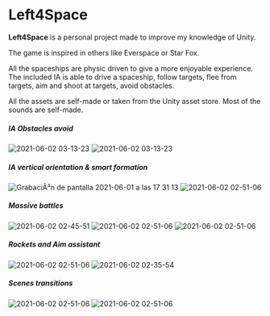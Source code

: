 # Left4Space


**Left4Space** is a personal project made to improve my knowledge of Unity.

The game is inspired in others like Everspace or Star Fox.

All the spaceships are physic driven to give a more enjoyable experience.
The included IA is able to drive a spaceship, follow targets, flee from targets, aim and shoot at targets, avoid obstacles.

All the assets are self-made or taken from the Unity asset store. Most of the sounds are self-made.


##### IA Obstacles avoid

![2021-06-02 03-13-23](https://user-images.githubusercontent.com/8351520/120413092-f7174300-c357-11eb-9c23-a20b2222f517.gif)
![2021-06-02 03-13-23](https://user-images.githubusercontent.com/8351520/120413342-5ecd8e00-c358-11eb-8b15-b728df61e08f.gif)

##### IA vertical orientation & smart formation

![GrabaciÃ³n de pantalla 2021-06-01 a las 17 31 13](https://user-images.githubusercontent.com/8351520/120366847-7123d980-c310-11eb-94b5-9c32438c2210.gif)
![2021-06-02 02-51-06](https://user-images.githubusercontent.com/8351520/120411625-66d7fe80-c355-11eb-965d-2a77d7201eca.gif)

##### Massive battles

![2021-06-02 02-45-51](https://user-images.githubusercontent.com/8351520/120407254-0fce2b80-c34d-11eb-89a0-c8214c4878ee.gif)
![2021-06-02 02-51-06](https://user-images.githubusercontent.com/8351520/120412135-4fe5dc00-c356-11eb-8947-99d6d48a03b7.gif)
![2021-06-02 02-51-06](https://user-images.githubusercontent.com/8351520/120412546-077aee00-c357-11eb-913e-8e0b7525a180.gif)

##### Rockets and Aim assistant

![2021-06-02 02-51-06](https://user-images.githubusercontent.com/8351520/120409918-4195c100-c352-11eb-9f22-80d6edc852ce.gif)
![2021-06-02 02-35-54](https://user-images.githubusercontent.com/8351520/120406791-009aae00-c34c-11eb-9747-f0f2a6807fba.gif)

##### Scenes transitions

![2021-06-02 02-51-06](https://user-images.githubusercontent.com/8351520/120410576-84a46400-c353-11eb-863a-c4d839e23625.gif)
![2021-06-02 02-51-06](https://user-images.githubusercontent.com/8351520/120410983-52473680-c354-11eb-88ea-e9ecfc4152bc.gif)





